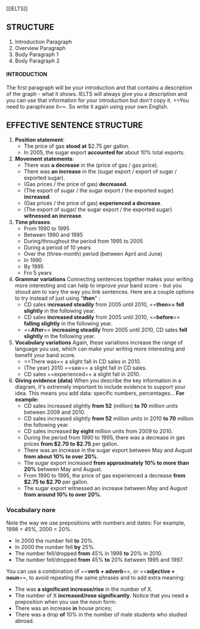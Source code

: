 [[IELTS]]
## STRUCTURE

1. Introduction Paragraph
2. Overview Paragraph
3. Body Paragraph 1
4. Body Paragraph 2

#### INTRODUCTION
The first paragraph will be your introduction and that contains a description of the graph - what it shows. IELTS will always give you a description and you can use that information for your introduction but don't copy it. ==You need to paraphrase it==. So write it again using your own English.

## EFFECTIVE SENTENCE STRUCTURE
1. **Position statement**:
	- The price of gas **stood at** $2.75 ger gallon.
	- In 2005, the sugar export **accounted for** about 10% total exports.
2. **Movement statements**:
	- There was **a decrease** in the (price of gas / gas price).
	- There was **an increase** in the (sugar export / export of sugar / exported sugar).
	- (Gas prices / the price of gas) **decreased**.
	- (The export of sugar / the sugar export / the exported sugar) **increased**.
	- (Gas prices / the price of gas) **experienced a decrease**.
	- (The export of sugar/ the sugar export / the exported sugar) **witnessed an increase**.
3. **Time phrases**:
	- From 1990 to 1995
	- Between 1990 and 1995
	- During/throughout the period from 1995 to 2005
	- During a period of 10 years
	- Over the (three-month) period (between April and June)
	- In 1990
	- By 1995
	- Fro 5 years
4. **Grammar variations** 
	Connecting sentences together makes your writing more interesting and can help to improve your band score - but you shoud aim to vary the way you link sentences. Here are a couple options to try instead of just using "**then**" :
	- CD sales i**ncreased steadily** from 2005 until 2010, ==**then== fell slightly** in the following year.
	- CD sales **increased steadily** from 2005 until 2010, ==**before**== **falling slightly** in the following year.
	- ==**After**== **increasing steadily** from 2005 until 2010, CD sales **fell slightly** in the following year. 
5. **Vocabulary variations**
	Again, these variations increase the range of language you use, which can make your writing more interesting and benefit your band score.
	- ==There was== a slight fall in CD sales in 2010.
	- (The year) 2010 ==saw== a slight fall in CD sales.
	- CD sales ==experienced== a slight fall in 2010.
6. **Giving evidence (data)**
	When you describe the key information in a diagram, it's extremely important to include evidence to support your idea. This means you add data: specific numbers, percentages...
	**For example:**
	- CD sales increased slightly **from 52** (million) **to 70** million units between 2009 and 2010.
	- CD sales increased slightly **from 52** million units in 2010 **to 70** million the following year.
	- CD sales increased **by eight** million units from 2009 to 2010.
	- During the period from 1990 to 1995, there was a decrease in gas prices **from $2.70 to $2.75** per gallon.
	- There was an increase in the sugar export between May and August **from about 10% to over 20%**.
	- The sugar export increased **from approximately 10% to more than 20%** between May and August.
	- From 1990 to 1995, the price of gas experienced a decrease **from $2.75 to $2.70** per gallon.
	- The sugar export witnessed an increase between May and August **from around 10% to over 20%**.

### Vocabulary nore
Note the way we use prepositions with numbers and dates:
For example, 1998 = 45%, 2000 = 20%.
- In 2000 the number fell **to** 20%.
- In 2000 the number fell **by** 25%.
- The number fell/dropped **from** 45% in 1998 **to** 20% in 2010.
- The number fell/dropped **from** 45% **to** 20% between 1995 and 1997.

You can use a combination of ==**verb + adverb**==, or ==**adjective + noun**==, to avoid repeating the same phrases and to add extra meaning:
- The was **a significant increase/rise** in the number of X.
- The number of X **increased/rose significantly**.
Notice that you need a preposition when you use the noun form:
- There was an increase **in** house prices;
- There was a drop **of** 10% in the number of male students who studied abroad. 